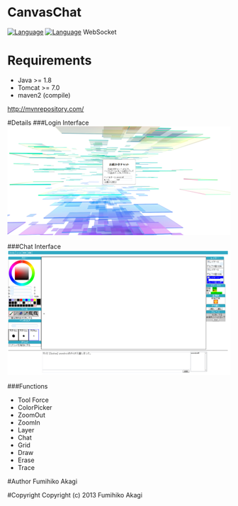 # CanvasChat
[![Language](http://img.shields.io/badge/language-java-orange.svg?style=flat)](http://www.oracle.com/technetwork/java/javase/downloads/index.html)
[![Language](https://img.shields.io/badge/HTML5-Canvas-blue.svg?style=flat)](http://www.html5.jp/canvas)
WebSocket

# Requirements
* Java >= 1.8
* Tomcat >= 7.0
* maven2 (compile)

http://mvnrepository.com/

#Details
###Login Interface
<img src="./Raw/images/index.png" alt="index">

###Chat Interface
<img src="./Raw/images/chat.png" alt="chat">

###Functions

 - Tool Force
 - ColorPicker
 - ZoomOut
 - ZoomIn
 - Layer
 - Chat
 - Grid
 - Draw
 - Erase
 - Trace

#Author
Fumihiko Akagi

#Copyright
    Copyright (c) 2013 Fumihiko Akagi
